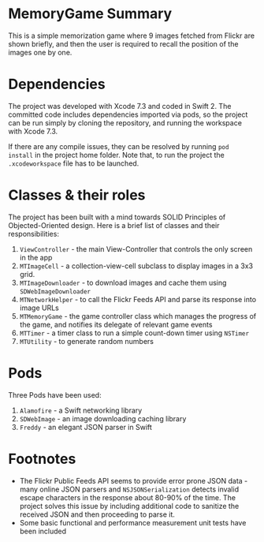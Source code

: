 # MemoryGame Summary
This is a simple memorization game where 9 images fetched from Flickr are shown briefly, 
and then the user is required to recall the position of the images one by one.

# Dependencies
The project was developed with Xcode 7.3 and coded in Swift 2.
The committed code includes dependencies imported via pods, so the project can be run simply by cloning the repository, and running the workspace with Xcode 7.3.

If there are any compile issues, they can be resolved by running `pod install` in the project home folder.
Note that, to run the project the `.xcodeworkspace` file has to be launched.

# Classes & their roles
The project has been built with a mind towards SOLID Principles of Objected-Oriented design.
Here is a brief list of classes and their responsibilities:

1. `ViewController` - the main View-Controller that controls the only screen in the app
2. `MTImageCell` - a collection-view-cell subclass to display images in a 3x3 grid.
3. `MTImageDownloader` - to download images and cache them using `SDWebImageDownloader`
4. `MTNetworkHelper` - to call the Flickr Feeds API and parse its response into image URLs
5. `MTMemoryGame` - the game controller class which manages the progress of the game, and notifies its delegate of relevant game events
6. `MTTimer` - a timer class to run a simple count-down timer using `NSTimer`
7. `MTUtility` - to generate random numbers

# Pods
Three Pods have been used:
1. `Alamofire` - a Swift networking library
2. `SDWebImage` - an image downloading caching library
3. `Freddy` - an elegant JSON parser in Swift

# Footnotes
- The Flickr Public Feeds API seems to provide error prone JSON data - many online JSON parsers and `NSJSONSerialization` detects invalid escape characters in the response about 80-90% of the time. The project solves this issue by including additional code to sanitize the received JSON and then proceeding to parse it.
- Some basic functional and performance measurement unit tests have been included
